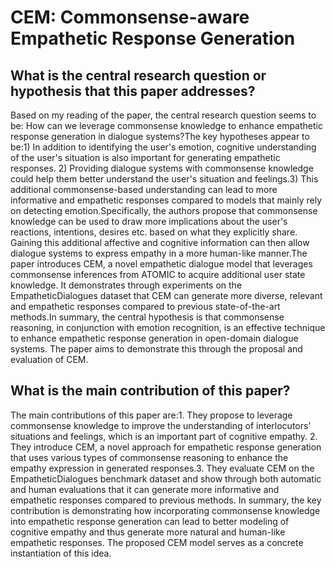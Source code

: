 # CEM: Commonsense-aware Empathetic Response Generation

## What is the central research question or hypothesis that this paper addresses?

Based on my reading of the paper, the central research question seems to be: How can we leverage commonsense knowledge to enhance empathetic response generation in dialogue systems?The key hypotheses appear to be:1) In addition to identifying the user's emotion, cognitive understanding of the user's situation is also important for generating empathetic responses. 2) Providing dialogue systems with commonsense knowledge could help them better understand the user's situation and feelings.3) This additional commonsense-based understanding can lead to more informative and empathetic responses compared to models that mainly rely on detecting emotion.Specifically, the authors propose that commonsense knowledge can be used to draw more implications about the user's reactions, intentions, desires etc. based on what they explicitly share. Gaining this additional affective and cognitive information can then allow dialogue systems to express empathy in a more human-like manner.The paper introduces CEM, a novel empathetic dialogue model that leverages commonsense inferences from ATOMIC to acquire additional user state knowledge. It demonstrates through experiments on the EmpatheticDialogues dataset that CEM can generate more diverse, relevant and empathetic responses compared to previous state-of-the-art methods.In summary, the central hypothesis is that commonsense reasoning, in conjunction with emotion recognition, is an effective technique to enhance empathetic response generation in open-domain dialogue systems. The paper aims to demonstrate this through the proposal and evaluation of CEM.


## What is the main contribution of this paper?

The main contributions of this paper are:1. They propose to leverage commonsense knowledge to improve the understanding of interlocutors' situations and feelings, which is an important part of cognitive empathy. 2. They introduce CEM, a novel approach for empathetic response generation that uses various types of commonsense reasoning to enhance the empathy expression in generated responses.3. They evaluate CEM on the EmpatheticDialogues benchmark dataset and show through both automatic and human evaluations that it can generate more informative and empathetic responses compared to previous methods. In summary, the key contribution is demonstrating how incorporating commonsense knowledge into empathetic response generation can lead to better modeling of cognitive empathy and thus generate more natural and human-like empathetic responses. The proposed CEM model serves as a concrete instantiation of this idea.
